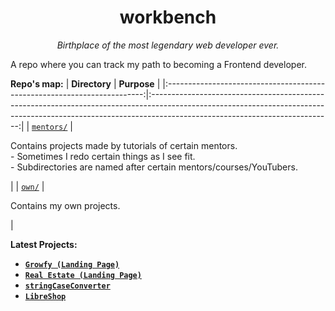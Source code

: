 <h1 align="center">workbench</h1>
<p align="center"><i>Birthplace of the most legendary web developer ever.</i></p>

<p>A repo where you can track my path to becoming a Frontend developer.</p>

**Repo's map:**
|                               **Directory**                              |                                                                                                **Purpose**                                                                                                |
|:------------------------------------------------------------------------:|:---------------------------------------------------------------------------------------------------------------------------------------------------------------------------------------------------------:|
| [`mentors/`](https://github.com/mikroffarad/workbench/tree/main/mentors) | <p align="left">Contains projects made by tutorials of certain mentors. <br> - Sometimes I redo certain things as I see fit. <br> - Subdirectories are named after certain mentors/courses/YouTubers.</p> |
| [`own/`](https://github.com/mikroffarad/workbench/tree/main/own)         | <p align="left">Contains my own projects.</p>                                                                                                                                                             |

**Latest Projects:**
 - [**`Growfy (Landing Page)`**](https://github.com/mikroffarad/workbench/tree/main/mentors/freelancerls/layouts/growfy)
 - [**`Real Estate (Landing Page)`**](https://github.com/mikroffarad/workbench/tree/main/mentors/freelancerls/layouts/realestate)
 - [**`stringCaseConverter`**](https://github.com/mikroffarad/workbench/tree/main/own/stringCaseConverter)
 - [**`LibreShop`**](https://github.com/mikroffarad/workbench/tree/main/mentors/geekbrains/layouts/libreshop)
